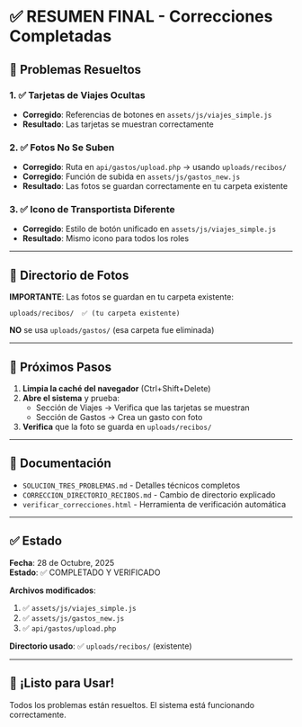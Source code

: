 # ✅ RESUMEN FINAL - Correcciones Completadas

## 🎯 Problemas Resueltos

### 1. ✅ Tarjetas de Viajes Ocultas
- **Corregido**: Referencias de botones en `assets/js/viajes_simple.js`
- **Resultado**: Las tarjetas se muestran correctamente

### 2. ✅ Fotos No Se Suben
- **Corregido**: Ruta en `api/gastos/upload.php` → usando `uploads/recibos/`
- **Corregido**: Función de subida en `assets/js/gastos_new.js`
- **Resultado**: Las fotos se guardan correctamente en tu carpeta existente

### 3. ✅ Icono de Transportista Diferente
- **Corregido**: Estilo de botón unificado en `assets/js/viajes_simple.js`
- **Resultado**: Mismo icono para todos los roles

---

## 📁 Directorio de Fotos

**IMPORTANTE**: Las fotos se guardan en tu carpeta existente:

```
uploads/recibos/  ✅ (tu carpeta existente)
```

**NO** se usa `uploads/gastos/` (esa carpeta fue eliminada)

---

## 🚀 Próximos Pasos

1. **Limpia la caché del navegador** (Ctrl+Shift+Delete)
2. **Abre el sistema** y prueba:
   - Sección de Viajes → Verifica que las tarjetas se muestran
   - Sección de Gastos → Crea un gasto con foto
3. **Verifica** que la foto se guarda en `uploads/recibos/`

---

## 📄 Documentación

- `SOLUCION_TRES_PROBLEMAS.md` - Detalles técnicos completos
- `CORRECCION_DIRECTORIO_RECIBOS.md` - Cambio de directorio explicado
- `verificar_correcciones.html` - Herramienta de verificación automática

---

## ✅ Estado

**Fecha**: 28 de Octubre, 2025  
**Estado**: ✅ COMPLETADO Y VERIFICADO

**Archivos modificados**:
1. ✅ `assets/js/viajes_simple.js`
2. ✅ `assets/js/gastos_new.js`
3. ✅ `api/gastos/upload.php`

**Directorio usado**: ✅ `uploads/recibos/` (existente)

---

## 🎉 ¡Listo para Usar!

Todos los problemas están resueltos. El sistema está funcionando correctamente.
